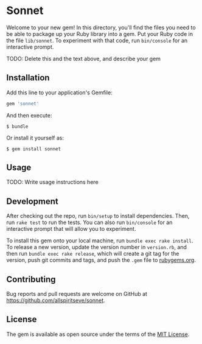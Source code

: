# Sonnet

Welcome to your new gem! In this directory, you'll find the files you need to be able to package up your Ruby library into a gem. Put your Ruby code in the file `lib/sonnet`. To experiment with that code, run `bin/console` for an interactive prompt.

TODO: Delete this and the text above, and describe your gem

## Installation

Add this line to your application's Gemfile:

```ruby
gem 'sonnet'
```

And then execute:

    $ bundle

Or install it yourself as:

    $ gem install sonnet

## Usage

TODO: Write usage instructions here

## Development

After checking out the repo, run `bin/setup` to install dependencies. Then, run `rake test` to run the tests. You can also run `bin/console` for an interactive prompt that will allow you to experiment.

To install this gem onto your local machine, run `bundle exec rake install`. To release a new version, update the version number in `version.rb`, and then run `bundle exec rake release`, which will create a git tag for the version, push git commits and tags, and push the `.gem` file to [rubygems.org](https://rubygems.org).

## Contributing

Bug reports and pull requests are welcome on GitHub at https://github.com/allspiritseve/sonnet.

## License

The gem is available as open source under the terms of the [MIT License](https://opensource.org/licenses/MIT).
